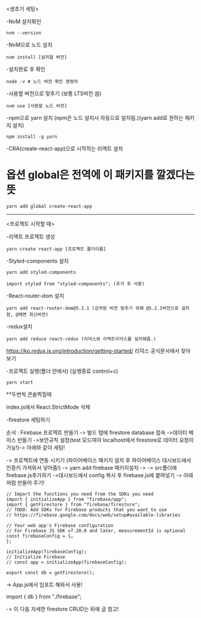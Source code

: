 <생초기 세팅>

-NvM 설치확인

	nvm --version
  
-NvM으로 노드 설치

	nvm install [설치할 버전]
  
-설치완료 후 확인

	node -v # 노드 버전 확인 명렁어
  
-사용할 버전으로 맞추기 (보통 LTS버전 씀)


	nvm use [사용할 노드 버전]
  
-npm으로 yarn 설치 (npm은 노드 설치시 자동으로 설치됨.)(yarn add로 원하는 패키지 설치)

	npm install -g yarn
  
-CRA(create-react-app)으로 시작하는 리액트 설치

# 옵션 global은 전역에 이 패키지를 깔겠다는 뜻

	yarn add global create-react-app
  
<hr>

<프로젝트 시작할 때>

-리액트 프로젝트 생성

	yarn create react-app [프로젝트 폴더이름]
  
-Styled-components 설치

	yarn add styled-components
  
	import styled from "styled-components"; (추가 후 사용)
  

-React-router-dom 설치

	yarn add react-router-dom@5.2.1 (강의랑 버전 맞추기 위해 @5.2.1버전으로 설치함, @떼면 최신버전)

-redux설치

	yarn add reduce react-redux (리덕스와 리액트리덕스를 설치해줌.)
  
https://ko.redux.js.org/introduction/getting-started/ 리덕스 공식문서에서 찾아보기


-프로젝트 실행(폴더 안에서) (실행종료 control+c)

	yarn start

**두번씩 콘솔찍힐때

index.js에서 React.StrictMode 삭제


-firestore 세팅하기

순서 : Firebase 프로젝트 만들기 -> 빌드 탭에 firestore database 접속 ->데이터 베이스 만들기 ->보안규칙 설정(test 모드여야 localhost에서 firestore로 데이터 요청이 가능!)-> 아래와 같이 세팅!

-> 프로젝트에 연동 시키기 (파이어베이스 패키지 설치 후 파이어베이스 대시보드에서 인증키 가져와서 넣어줌!) -> yarn add firebase 패키지설치 -> 
-> src폴더에 firebase.js추가하기 ->대시보드에서 config 복사 후 firebase.js에 붙여넣기 -> 아래 처럼 만들어 주기!

```
// Import the functions you need from the SDKs you need
import { initializeApp } from "firebase/app";
import { getFirestore } from "firebase/firestore";
// TODO: Add SDKs for Firebase products that you want to use
// https://firebase.google.com/docs/web/setup#available-libraries

// Your web app's Firebase configuration
// For Firebase JS SDK v7.20.0 and later, measurementId is optional
const firebaseConfig = {…
};

initializeApp(firebaseConfig);
// Initialize Firebase
// const app = initializeApp(firebaseConfig);

export const db = getFirestore();
```

-> App.js에서  임포트 해와서 사용!

import { db } from "./firebase";

-> 이 다음 자세한 firestore CRUD는 뒤에 글 참고!
